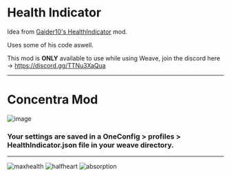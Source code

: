 # Health Indicator
Idea from [Gaider10's HealthIndicator](https://modrinth.com/mod/playerhealthindicators) mod.

Uses some of his code aswell.

This mod is **ONLY** available to use while using Weave, join the discord here -> https://discord.gg/TTNu3XaQua

---
# Concentra Mod
![image](https://github.com/svxf/HealthIndicator/assets/60079016/a4e27118-29af-43b3-95e1-5718a2ce4161)

### Your settings are saved in a OneConfig > profiles > HealthIndicator.json file in your weave directory. 

---

![maxhealth](https://github.com/svxf/HealthIndicator/assets/60079016/cce4a058-0d7c-4b4d-85e2-7edbbe0419d0)
![halfheart](https://github.com/svxf/HealthIndicator/assets/60079016/d1099885-7b74-4bef-8b48-dda622bbeec7)
![absorption](https://github.com/svxf/HealthIndicator/assets/60079016/f8d35d4c-b8a8-40c8-82d2-18ed68f853ed)

